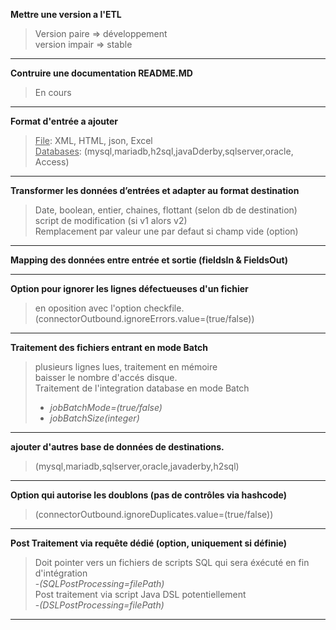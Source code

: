 **Mettre une version a l'ETL**  

>Version paire => développement  
>version impair => stable
<hr>


**Contruire une documentation README.MD**
>En cours
<hr>

**Format d'entrée a ajouter**  

><u>File</u>: XML, HTML, json, Excel  
><u>Databases</u>: (mysql,mariadb,h2sql,javaDderby,sqlserver,oracle, Access)
<hr>

**Transformer les données d’entrées et adapter au format destination**  

>Date, boolean, entier, chaines, flottant (selon db de destination)  
>script de modification (si v1 alors v2)  
>Remplacement par valeur une par defaut si champ vide (option)  
<hr>

**Mapping des données entre entrée et sortie (fieldsIn & FieldsOut)**  
<hr>

**Option pour ignorer les lignes défectueuses d'un fichier**  
>en oposition avec l'option checkfile. (connectorOutbound.ignoreErrors.value=(true/false))  
<hr>

**Traitement des fichiers entrant en mode Batch**  
>plusieurs lignes lues, traitement en mémoire  
>baisser le nombre d'accés disque.  
>Traitement de l'integration database en mode Batch  
>- *jobBatchMode=(true/false)*  
>- *jobBatchSize(integer)*  
<hr>

**ajouter d'autres base de données de destinations.**  
>(mysql,mariadb,sqlserver,oracle,javaderby,h2sql)
<hr>

**Option qui autorise les doublons (pas de contrôles via hashcode)**  
>(connectorOutbound.ignoreDuplicates.value=(true/false))  
<hr>

**Post Traitement via requête dédié (option, uniquement si définie)**  
>Doit pointer vers un fichiers de scripts SQL qui sera éxécuté en fin d'intégration  
>-*(SQLPostProcessing=filePath)*  
>Post traitement via script Java DSL potentiellement  
>-*(DSLPostProcessing=filePath)*  
<hr>
